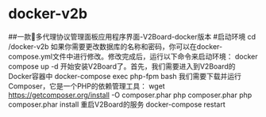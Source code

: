 # docker-v2b
##一款🚀多代理协议管理面板应用程序界面-V2Board-docker版本
#启动环境
cd /docker-v2b
如果你需要更改数据库的名称和密码，你可以在docker-compose.yml文件中进行修改。修改完成后，运行以下命令来启动环境：
docker compose up -d
开始安装V2Board了。首先，我们需要进入到V2Board的Docker容器中
docker-compose exec php-fpm bash
我们需要下载并运行Composer，它是一个PHP的依赖管理工具：
wget https://getcomposer.org/install -O composer.phar
php composer.phar
php composer.phar install
重启V2Board的服务
docker-compose restart
